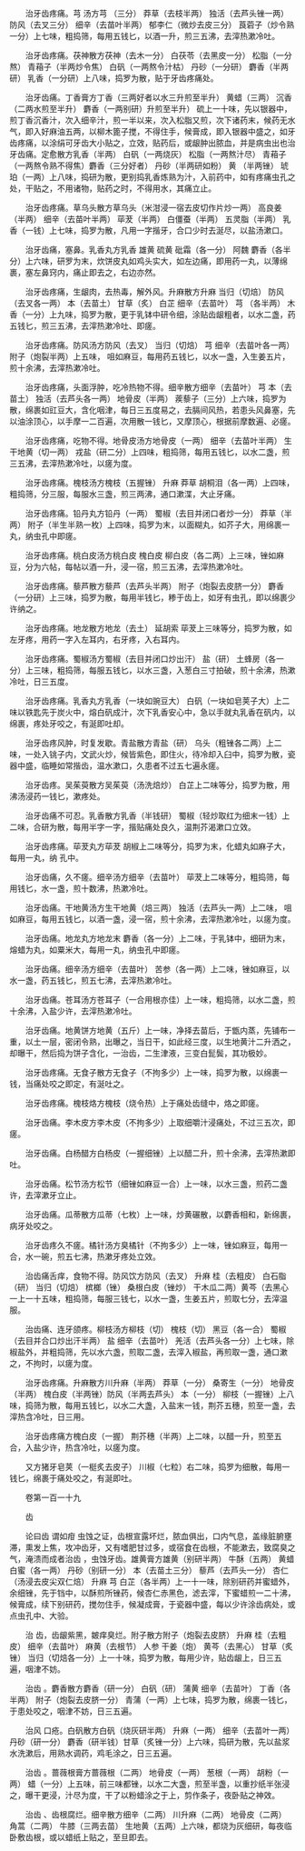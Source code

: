 <!-- { "loadSidebar": true } -->
　　治牙齿疼痛。芎 汤方芎 （三分） 莽草（去枝半两） 独活（去芦头锉一两） 防风（去叉三分） 细辛（去苗叶半两） 郁李仁（微炒去皮三分） 莨菪子（炒令熟一分）上七味，粗捣筛，每用五钱匕，以酒一升，煎三五沸，去滓热漱冷吐。

　　治牙齿疼痛。茯神散方茯神（去木一分） 白茯苓（去黑皮一分） 松脂（一分熬） 青葙子（半两炒令焦） 白矾（一两熬令汁枯） 丹砂（一分研） 麝香（半两研） 乳香（一分研）上八味，捣罗为散，贴于牙齿疼痛处。

　　治牙齿痛。丁香膏方丁香（三两好者以水三升煎至半升） 黄蜡（三两） 沉香（二两水煎至半升） 麝香（一两别研）升煎至半升） 硫上一十味，先以银器中，煎丁香沉香汁，次入细辛汁，煎一半以来，次入松脂又煎，次下诸药末，候药无水气，即入好麻油五两，以柳木篦子搅，不得住手，候膏成，即入银器中盛之，如牙齿疼痛，以涂绢可牙齿大小贴之，立效，贴药后，或龈肿出脓血，并是病虫出也治牙齿痛。定愈散方乳香（半两） 白矾（一两烧灰） 松脂（一两熬汁尽） 青葙子（一两熬令熟不得焦）麝香（三分好者） 丹砂（半两研如粉） 黄 （半两锉） 琥珀（一两）上八味，捣研为散，更别捣乳香炼熟为汁，入前药中，如有疼痛虫孔之处，干贴之，不用诸物，贴药之时，不得用水，其痛立止。

　　治牙齿疼痛。草乌头散方草乌头（米泔浸一宿去皮切作片炒一两） 高良姜（半两） 细辛（去苗叶半两） 荜茇（半两） 白僵蚕（半两） 五灵脂（半两） 乳香（一钱）上七味，捣罗为散，凡用一字揩牙，合口少时去涎尽，以盐汤漱口。

　　治牙齿痛，塞鼻。乳香丸方乳香 雄黄 硫黄 砒霜（各一分） 阿魏 麝香（各半分）上六味，研罗为末，炊饼皮丸如鸡头实大，如左边痛，即用药一丸，以薄绵裹，塞左鼻窍内，痛止即去之，右边亦然。

　　治牙齿疼痛，生龈肉，去热毒，解外风。升麻散方升麻 当归（切焙） 防风（去叉各一两） 本（去苗土） 甘草（炙） 白芷 细辛（去苗叶） 芎 （各半两） 木香（一分）上九味，捣罗为散，更于乳钵中研令细，涂贴齿龈粗者，以水二盏，药五钱匕，煎三五沸，去滓热漱冷吐、即瘥。

　　治牙齿疼痛。防风汤方防风（去叉） 当归（切焙） 芎 细辛（去苗叶各一两） 附子（炮裂半两）上五味， 咀如麻豆，每用药五钱匕，以水一盏，入生姜五片，煎十余沸，去滓热漱冷吐。

　　治牙齿疼痛，头面浮肿，吃冷热物不得。细辛散方细辛（去苗叶） 芎 本（去苗土） 独活（去芦头各一两） 地骨皮（半两） 蒺藜子（三分）上六味，捣罗为散，绵裹如豇豆大，含化咽津，每日三五度易之，去膈间风热，若患头风鼻塞，先以油涂顶心，以手摩一二百遍，次用散一钱匕，又摩顶心，根据前摩数遍、必瘥。

　　治牙齿疼痛，吃物不得。地骨皮汤方地骨皮（一两） 细辛（去苗叶半两） 生干地黄（切一两） 戎盐（研二分）上四味，粗捣筛，每用五钱匕，以水二盏，煎三五沸，去滓热漱冷吐，以瘥为度。

　　治牙齿疼痛。槐枝汤方槐枝（五握锉） 升麻 莽草 胡桐泪（各一两）上四味，粗捣筛，分三服，每服水三盏，煎三两沸，通口漱渫，大止牙痛。

　　治牙齿疼痛。铅丹丸方铅丹（一两） 蜀椒（去目并闭口者炒一分） 莽草（半两） 附子（半生半熟一枚）上四味，捣罗为末，以面糊丸，如芥子大，用绵裹一丸，纳虫孔中即瘥。

　　治牙齿疼痛。桃白皮汤方桃白皮 槐白皮 柳白皮（各二两）上三味，锉如麻豆，分为六帖，每帖以酒一升，浸一宿，煎三五沸，去滓热漱冷吐。

　　治牙齿疼痛。藜芦散方藜芦（去芦头半两） 附子（炮裂去皮脐一分） 麝香（一分研）上三味，捣罗为散，每用半钱匕，糁于齿上，如牙有虫孔，即以绵裹少许纳之。

　　治牙齿疼痛。地龙散方地龙（去土） 延胡索 荜茇上三味等分，捣罗为散，如左牙疼，用药一字入左耳内，右牙疼，入右耳内。

　　治牙齿疼痛。蜀椒汤方蜀椒（去目并闭口炒出汗） 盐（研） 土蜂房（各一分）上三味，粗捣筛，每服五钱匕，以水三盏，入葱白三寸拍破，煎十余沸，热漱冷吐，日三五度。

　　治牙齿疼痛。乳香丸方乳香（一块如豌豆大） 白矾（一块如皂荚子大）上二味以铁匙先于炭火中，熔白矾成汁，次下乳香安心中，急以手就丸乳香在矾内，以绵裹，疼处牙咬之，有涎即吐却。

　　治牙齿疼风肿，时复发歇。青盐散方青盐（研） 乌头（粗锉各二两）上二味，一处入铫子内，文武火炒，候皆紫色，即住火，待冷却入臼中，捣罗为散，瓷器中盛，临睡如常揩齿，温水漱口，久患者不过五七遍永瘥。

　　治牙齿疼。吴茱萸散方吴茱萸（汤洗焙炒） 白芷上二味等分，捣罗为散，用沸汤浸药一钱匕，漱疼处。

　　治牙齿痛不可忍。乳香散方乳香（半钱研） 蜀椒（轻炒取红为细末一钱）上二味，合研为散，每用半字一字，揩贴痛处良久，温荆芥渴漱口立效。

　　治牙齿疼痛。荜茇丸方荜茇 胡椒上二味等分，捣罗为末，化蜡丸如麻子大，每用一丸，纳 孔中。

　　治牙齿痛，久不瘥。细辛汤方细辛（去苗叶） 荜茇上二味等分，粗捣筛，每用钱匕，水一盏，煎十数沸，热漱冷吐。

　　治牙齿痛。干地黄汤方生干地黄（焙三两） 独活（去芦头一两）上二味， 咀如麻豆，每用五钱匕，以酒一盏，浸一宿，煎十余沸，去滓热漱冷吐，以瘥为度。

　　治牙齿痛。地龙丸方地龙末 麝香（各一分）上二味，于乳钵中，细研为末，熔蜡为丸，如粟米大，每用一丸，纳虫孔中即瘥。

　　治牙齿痛。细辛汤方细辛（去苗叶） 苦参（各一两）上二味，锉如麻豆，以水一盏，药五钱匕，煎五七沸，去滓热漱冷吐。

　　治牙齿痛。苍耳汤方苍耳子（一合用根亦佳）上一味，粗捣筛，以水二盏，煎十余沸，入盐少许，去滓热漱冷吐。

　　治牙齿痛。地黄饼方地黄（五斤）上一味，净择去苗后，于甑内蒸，先铺布一重，以土一层，密闭令熟，出曝之，当日干，如此经三度，以生地黄汁二升洒之，却曝干，然后捣为饼子含化，一治齿，二生津液，三变白髭鬓，其功极妙。

　　治牙齿疼痛。无食子散方无食子（不拘多少）上一味，捣罗为散，以绵裹一钱，当痛处咬之即定，有涎吐之。

　　治牙齿疼痛。槐枝烙方槐枝（烧令热）上于痛处齿缝中，烙之即瘥。

　　治牙齿痛。李木皮方李木皮（不拘多少）上取细嚼汁浸痛处，不过三五次，即瘥。

　　治牙齿痛。白杨醋方白杨皮（一握细锉）上以醋二升，煎十余沸，去滓热漱即吐。

　　治牙齿痛。松节汤方松节（细锉如麻豆一合）上一味，以水三盏，煎药二盏许，去滓漱牙立止。

　　治牙齿痛。瓜蒂散方瓜蒂（七枚）上一味，炒黄碾散，以麝香相和，新绵裹，病牙处咬之。

　　治牙齿疼久不瘥。橘针汤方臭橘针（不拘多少）上一味，锉如麻豆，每用一合，水一碗，煎五七沸，热漱牙疼处立效。

　　治齿痛舌痒，食物不得。防风饮方防风（去叉） 升麻 桂（去粗皮） 白石脂（研） 当归（切焙） 槟榔（锉） 桑根白皮（锉炒） 干木瓜二两）黄芩（去黑心一上一十五味，粗捣筛，每服三钱七，以水一盏，生姜五片，煎取七分，去滓温服。

　　治齿痛、连牙颌疼。柳枝汤方柳枝（切） 槐枝（切） 黑豆（各一合） 蜀椒（去目并合口炒出汗半两） 盐 细辛（去苗叶） 羌活（去芦头各一分）上七味，除椒盐外，并粗捣筛，先以水六盏，煎取二盏，去滓入椒盐，再煎取一盏，通口漱之，不拘时，以瘥为度。

　　治牙齿疼痛。升麻散方川升麻（半两） 莽草（一分） 桑寄生（一分） 地骨皮（半两） 槐白皮（半两锉）防风（半两去芦头） 本（一分） 柳枝（一握锉）上八味，捣筛为散，每用五钱匕，以水二大盏，入盐末一钱，荆芥五穗，煎至一盏，去滓热含冷吐，日三用。

　　治牙齿疼痛方槐白皮（一握） 荆芥穗（半两）上二味，以醋一升，煎至五合，入盐少许，热含冷吐，以瘥为度。

　　又方猪牙皂荚（一梃炙去皮子） 川椒（七粒）右二味，捣罗为细散，每用一钱匕，绵裹于痛处咬之，有涎即吐。

　　卷第一百一十九

　　齿

　　论曰齿 谓如疳 虫蚀之证，齿根宣露坏烂，脓血俱出，口内气息，盖缘脏腑壅滞，熏发上焦，攻冲齿牙，又有嗜肥甘过多，或宿食在齿根，不能漱去，致腐臭之气，淹溃而成者治齿 ，虫蚀牙齿。雄黄膏方雄黄（别研半两） 牛酥（五两） 黄蜡 白蜜（各一两） 丹砂（别研一分） 本（去苗土三分） 藜芦（去芦头一分） 杏仁（汤浸去皮尖双仁焙） 升麻 芎 白芷（各半两）上一十一味，除别研药并蜜蜡外，余细锉，先于铛中，以酥煎所锉药，候杏仁赤黑色，滤去滓，下蜜蜡煎一二十沸，候膏成，续下别研药，搅勿住手，候凝成膏，于瓷器中盛，每以少许涂齿病处，或点虫孔中、大验。

　　治 齿，齿龈紫黑，皴痒臭烂。附子散方附子（炮裂去皮脐） 升麻 桂（去粗皮） 细辛（去苗叶） 麻黄（去根节） 人参 干姜（炮） 黄芩（去黑心） 甘草（炙锉） 当归（切焙各一分）上一十味，捣罗为散，每用少许，贴齿龈上，日三五遍，咽津不妨。

　　治齿 。麝香散方麝香（研一分） 白矾（研） 蒲黄 细辛（去苗叶） 丁香（各半两） 附子（炮裂去皮脐一分） 青蒲（一两）上七味，捣罗为散，绵裹一钱匕，于患处咬之，咽津不妨，日三五遍。

　　治风 口疮。白矾散方白矾（烧灰研半两） 升麻（一两） 细辛（去苗叶一两） 丹砂（研一分） 麝香（研半钱）甘草（炙锉一分）上六味，捣研为散，先以盐浆水洗漱后，用熟水调药，鸡毛涂之，日三五遍。

　　治齿 。蔷薇根膏方蔷薇根（二两） 地骨皮（一两） 葱根（一两） 胡粉（一两） 蜡（一分）上五味，前三味都锉，以水二大盏，煎至半盏，以重抄纸半张浸之，曝干更浸，汁尽为度，干了以粉蜡涂之于上，剪作条子，夜卧贴之神效。

　　治齿 、齿根腐烂。细辛散方细辛（二两） 川升麻（二两） 地骨皮（二两） 角蒿（二两） 牛膝（三两去苗） 生地黄（五两）上六味，都烧为灰细研，每夜临卧敷齿根，或以蜡纸上贴之，至旦即去。

